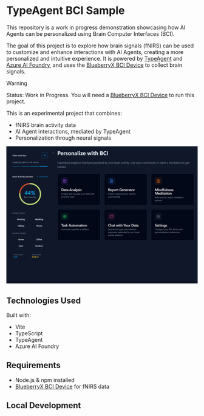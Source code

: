 # TypeAgent BCI Sample

This repository is a work in progress demonstration showcasing how AI Agents can be personalized using Brain Computer Interfaces (BCI).

The goal of this project is to explore how brain signals (fNIRS) can be used to customize and enhance interactions with AI Agents, creating a more personalized and intuitive experience. It is powered by [TypeAgent](https://github.com/microsoft/TypeAgent) and [Azure AI Foundry](https://ai.azure.com/), and uses the [BlueberryX BCI Device](https://blueberryx.com/) to collect brain signals.

> [!WARNING] 
> Status: Work in Progress. You will need a [BlueberryX BCI Device](https://blueberryx.com/) to run this project.

This is an experimental project that combines:

- fNIRS brain activity data
- AI Agent interactions, mediated by TypeAgent
- Personalization through neural signals

![screenshot](./public/screenshot.png)


## Technologies Used

Built with:
- Vite
- TypeScript  
- TypeAgent
- Azure AI Foundry

## Requirements

- Node.js & npm installed
- [BlueberryX BCI Device](https://blueberryx.com/) for fNIRS data

## Local Development
